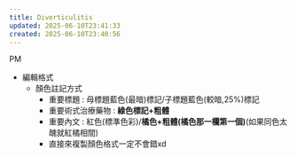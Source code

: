 ```yaml
---
title: Diverticulitis
updated: 2025-06-10T23:41:33
created: 2025-06-10T23:40:56
---
```


PM

- 編輯格式
  - 顏色註記方式
    - 重要標題 : 母標題藍色(最暗)標記/子標題藍色(較暗,25%)標記
    - 重要術式治療藥物 : **綠色標記+粗體**
    - 重要內文 : 紅色(標準色彩)/**橘色+粗體(橘色那一欄第一個)**(如果同色太醜就紅橘相間)
    - 直接來複製顏色格式一定不會錯xd

